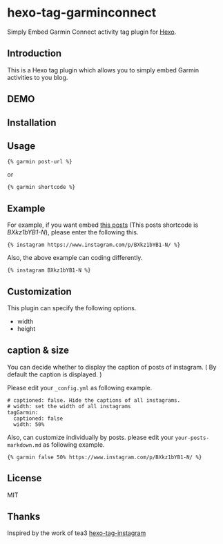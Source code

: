 # hexo-tag-garminconnect

Simply Embed Garmin Connect activity tag plugin for [Hexo](https://github.com/hexojs/hexo).

## Introduction

This is a Hexo tag plugin which allows you to simply embed Garmin activities to you blog.

## DEMO


## Installation


## Usage

```
{% garmin post-url %}
```

or

```
{% garmin shortcode %}
```

## Example

For example, if you want embed [this posts](https://www.instagram.com/p/BXkz1bYB1-N/) (This posts shortcode is *BXkz1bYB1-N*), please enter the following this.

```
{% instagram https://www.instagram.com/p/BXkz1bYB1-N/ %}
```

Also, the above example can coding differently.

```
{% instagram BXkz1bYB1-N %}
```


## Customization

This plugin can specify the following options.

- width
- height

## caption & size

You can decide whether to display the caption of posts of instagram. ( By default the caption is displayed. )

Please edit your `_config.yml` as following example.

```
# captioned: false. Hide the captions of all instagrams.
# width: set the width of all instagrams
tagGarmin:
  captioned: false
  width: 50%
```

Also, can customize individually by posts. please edit your `your-posts-markdown.md` as following example.

```
{% garmin false 50% https://www.instagram.com/p/BXkz1bYB1-N/ %}
```

## License

MIT

[Hexo]: http://hexo.io/

## Thanks
Inspired by the work of tea3 [hexo-tag-instagram](https://github.com/tea3/hexo-tag-instagram)

